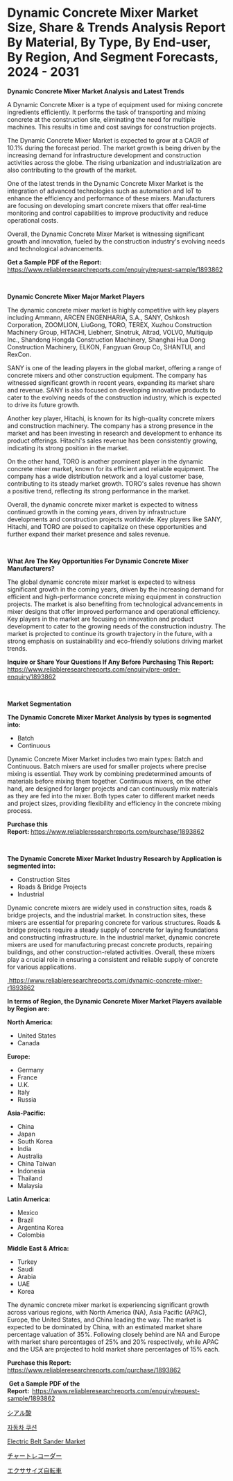 <p><h1>Dynamic Concrete Mixer Market Size, Share & Trends Analysis Report By Material, By Type, By End-user, By Region, And Segment Forecasts, 2024 - 2031</h1></p><p><strong>Dynamic Concrete Mixer Market Analysis and Latest Trends</strong></p>
<p><p>A Dynamic Concrete Mixer is a type of equipment used for mixing concrete ingredients efficiently. It performs the task of transporting and mixing concrete at the construction site, eliminating the need for multiple machines. This results in time and cost savings for construction projects.</p><p>The Dynamic Concrete Mixer Market is expected to grow at a CAGR of 10.1% during the forecast period. The market growth is being driven by the increasing demand for infrastructure development and construction activities across the globe. The rising urbanization and industrialization are also contributing to the growth of the market.</p><p>One of the latest trends in the Dynamic Concrete Mixer Market is the integration of advanced technologies such as automation and IoT to enhance the efficiency and performance of these mixers. Manufacturers are focusing on developing smart concrete mixers that offer real-time monitoring and control capabilities to improve productivity and reduce operational costs.</p><p>Overall, the Dynamic Concrete Mixer Market is witnessing significant growth and innovation, fueled by the construction industry's evolving needs and technological advancements.</p></p>
<p><strong>Get a Sample PDF of the Report:&nbsp;</strong> <a href="https://www.reliableresearchreports.com/enquiry/request-sample/1893862">https://www.reliableresearchreports.com/enquiry/request-sample/1893862</a></p>
<p>&nbsp;</p>
<p><strong>Dynamic Concrete Mixer Major Market Players</strong></p>
<p><p>The dynamic concrete mixer market is highly competitive with key players including Ammann, ARCEN ENGENHARIA, S.A., SANY, Oshkosh Corporation, ZOOMLION, LiuGong, TORO, TEREX, Xuzhou Construction Machinery Group, HITACHI, Liebherr, Sinotruk, Altrad, VOLVO, Multiquip Inc., Shandong Hongda Construction Machinery, Shanghai Hua Dong Construction Machinery, ELKON, Fangyuan Group Co, SHANTUI, and RexCon.</p><p>SANY is one of the leading players in the global market, offering a range of concrete mixers and other construction equipment. The company has witnessed significant growth in recent years, expanding its market share and revenue. SANY is also focused on developing innovative products to cater to the evolving needs of the construction industry, which is expected to drive its future growth.</p><p>Another key player, Hitachi, is known for its high-quality concrete mixers and construction machinery. The company has a strong presence in the market and has been investing in research and development to enhance its product offerings. Hitachi's sales revenue has been consistently growing, indicating its strong position in the market.</p><p>On the other hand, TORO is another prominent player in the dynamic concrete mixer market, known for its efficient and reliable equipment. The company has a wide distribution network and a loyal customer base, contributing to its steady market growth. TORO's sales revenue has shown a positive trend, reflecting its strong performance in the market.</p><p>Overall, the dynamic concrete mixer market is expected to witness continued growth in the coming years, driven by infrastructure developments and construction projects worldwide. Key players like SANY, Hitachi, and TORO are poised to capitalize on these opportunities and further expand their market presence and sales revenue.</p></p>
<p>&nbsp;</p>
<p><strong>What Are The Key Opportunities For Dynamic Concrete Mixer Manufacturers?</strong></p>
<p><p>The global dynamic concrete mixer market is expected to witness significant growth in the coming years, driven by the increasing demand for efficient and high-performance concrete mixing equipment in construction projects. The market is also benefiting from technological advancements in mixer designs that offer improved performance and operational efficiency. Key players in the market are focusing on innovation and product development to cater to the growing needs of the construction industry. The market is projected to continue its growth trajectory in the future, with a strong emphasis on sustainability and eco-friendly solutions driving market trends.</p></p>
<p><strong>Inquire or Share Your Questions If Any Before Purchasing This Report:</strong> <a href="https://www.reliableresearchreports.com/enquiry/pre-order-enquiry/1893862">https://www.reliableresearchreports.com/enquiry/pre-order-enquiry/1893862</a></p>
<p>&nbsp;</p>
<p><strong>Market Segmentation</strong></p>
<p><strong>The Dynamic Concrete Mixer Market Analysis by types is segmented into:</strong></p>
<p><ul><li>Batch</li><li>Continuous</li></ul></p>
<p><p>Dynamic Concrete Mixer Market includes two main types: Batch and Continuous. Batch mixers are used for smaller projects where precise mixing is essential. They work by combining predetermined amounts of materials before mixing them together. Continuous mixers, on the other hand, are designed for larger projects and can continuously mix materials as they are fed into the mixer. Both types cater to different market needs and project sizes, providing flexibility and efficiency in the concrete mixing process.</p></p>
<p><strong>Purchase this Report:&nbsp;</strong><a href="https://www.reliableresearchreports.com/purchase/1893862">https://www.reliableresearchreports.com/purchase/1893862</a></p>
<p>&nbsp;</p>
<p><strong>The Dynamic Concrete Mixer Market Industry Research by Application is segmented into:</strong></p>
<p><ul><li>Construction Sites</li><li>Roads & Bridge Projects</li><li>Industrial</li></ul></p>
<p><p>Dynamic concrete mixers are widely used in construction sites, roads & bridge projects, and the industrial market. In construction sites, these mixers are essential for preparing concrete for various structures. Roads & bridge projects require a steady supply of concrete for laying foundations and constructing infrastructure. In the industrial market, dynamic concrete mixers are used for manufacturing precast concrete products, repairing buildings, and other construction-related activities. Overall, these mixers play a crucial role in ensuring a consistent and reliable supply of concrete for various applications.</p></p>
<p><a href="https://www.reliableresearchreports.com/dynamic-concrete-mixer-r1893862">&nbsp;https://www.reliableresearchreports.com/dynamic-concrete-mixer-r1893862</a></p>
<p><strong>In terms of Region, the Dynamic Concrete Mixer Market Players available by Region are:</strong></p>
<p>
    <p> <strong> North America: </strong>
        <ul>
            <li>United States</li>
            <li>Canada</li>
        </ul>
        </p> 
    <p> <strong> Europe: </strong>
        <ul>
            <li>Germany</li>
            <li>France</li>
            <li>U.K.</li>
            <li>Italy</li>
            <li>Russia</li>
        </ul>
        </p> 
    <p> <strong> Asia-Pacific: </strong>
        <ul>
            <li>China</li>
            <li>Japan</li>
            <li>South Korea</li>
            <li>India</li>
            <li>Australia</li>
            <li>China Taiwan</li>
            <li>Indonesia</li>
            <li>Thailand</li>
            <li>Malaysia</li>
        </ul>
        </p> 
    <p> <strong> Latin America: </strong>
        <ul>
            <li>Mexico</li>
            <li>Brazil</li>
            <li>Argentina Korea</li>
            <li>Colombia</li>
        </ul>
        </p> 
    <p> <strong> Middle East & Africa: </strong>
        <ul>
            <li>Turkey</li>
            <li>Saudi</li>
            <li>Arabia</li>
            <li>UAE</li>
            <li>Korea</li>
        </ul>
    </p>
    </p>
<p><p>The dynamic concrete mixer market is experiencing significant growth across various regions, with North America (NA), Asia Pacific (APAC), Europe, the United States, and China leading the way. The market is expected to be dominated by China, with an estimated market share percentage valuation of 35%. Following closely behind are NA and Europe with market share percentages of 25% and 20% respectively, while APAC and the USA are projected to hold market share percentages of 15% each.</p></p>
<p><strong>Purchase this Report: </strong><a href="https://www.reliableresearchreports.com/purchase/1893862">https://www.reliableresearchreports.com/purchase/1893862</a></p>
<p>&nbsp;<strong>Get a Sample PDF of the Report:&nbsp;&nbsp;</strong><a href="https://www.reliableresearchreports.com/enquiry/request-sample/1893862">https://www.reliableresearchreports.com/enquiry/request-sample/1893862</a></p>
<p><strong></strong></p>
<p><p><a href="https://github.com/leigh4852023/Market-Research-Report-List-1/blob/main/105339744636.md">シアル酸</a></p><p><a href="https://medium.com/@kavonhansen15/%EC%9E%90%EB%8F%99%EC%B0%A8-%EC%BF%A0%EC%85%98-%EC%8B%9C%EC%9E%A5-%EA%B7%9C%EB%AA%A8-%EC%8B%9C%EC%9E%A5-%EC%A0%84%EB%A7%9D-%EB%B0%8F-%EC%8B%9C%EC%9E%A5-%EC%98%88%EC%B8%A1-2024%EB%85%84%EB%B6%80%ED%84%B0-2031%EB%85%84%EA%B9%8C%EC%A7%80-80cc46cd2788">자동차 쿠션</a></p><p><a href="https://medium.com/@janetchuaf36/electric-belt-sander-market-size-market-outlook-and-market-forecast-2024-to-2031-6a8735b46455">Electric Belt Sander Market</a></p><p><a href="https://medium.com/@carolynsparkly/2024%E5%B9%B4%E3%81%8B%E3%82%892031%E5%B9%B4%E3%81%BE%E3%81%A7%E3%81%AE%E6%9C%9F%E9%96%93%E3%81%AB%E4%BA%88%E6%B8%AC%E3%81%95%E3%82%8C%E3%82%8B%E3%83%81%E3%83%A3%E3%83%BC%E3%83%88%E3%83%AC%E3%82%B3%E3%83%BC%E3%83%80%E3%83%BC%E5%B8%82%E5%A0%B4%E3%81%AE%E5%88%86%E6%9E%90%E3%81%A8%E3%82%B5%E3%82%A4%E3%82%BA%E4%BA%88%E6%B8%AC-8b4eb329fdd2">チャートレコーダー</a></p><p><a href="https://github.com/alyle7648/Market-Research-Report-List-1/blob/main/610894744635.md">エクササイズ自転車</a></p></p>